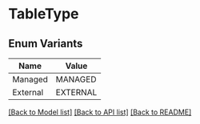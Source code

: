 # TableType

## Enum Variants

| Name | Value |
|---- | -----|
| Managed | MANAGED |
| External | EXTERNAL |


[[Back to Model list]](../README.md#documentation-for-models) [[Back to API list]](../README.md#documentation-for-api-endpoints) [[Back to README]](../README.md)


